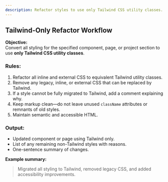 ```yaml
---
description: Refactor styles to use only Tailwind CSS utility classes. Remove all inline and external CSS that can be replaced by Tailwind. Summarize and comment on any styles that can’t be migrated.
---
```


## Tailwind-Only Refactor Workflow

**Objective:**  
Convert all styling for the specified component, page, or project section to use **only Tailwind CSS utility classes**.

### Rules:
1. Refactor all inline and external CSS to equivalent Tailwind utility classes.
2. Remove any legacy, inline, or external CSS that can be replaced by Tailwind.
3. If a style cannot be fully migrated to Tailwind, add a comment explaining why.
4. Keep markup clean—do not leave unused `className` attributes or remnants of old styles.
5. Maintain semantic and accessible HTML.

### Output:
- Updated component or page using Tailwind only.
- List of any remaining non-Tailwind styles with reasons.
- One-sentence summary of changes.

**Example summary:**  
> Migrated all styling to Tailwind, removed legacy CSS, and added accessibility improvements.
